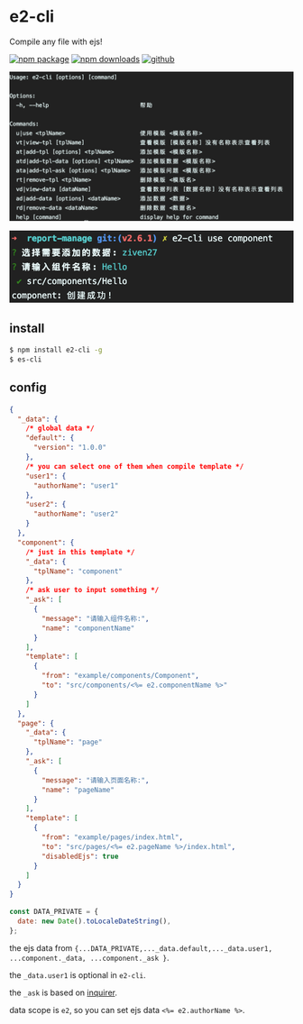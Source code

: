 # e2-cli

Compile any file with ejs!

[![npm package][npm-badge]][npm-url]
[![npm downloads][npm-downloads]][npm-url]
[![github][git-badge]][git-url]

[npm-badge]: https://img.shields.io/npm/v/e2-cli.svg
[npm-url]: https://www.npmjs.org/package/e2-cli
[npm-downloads]: https://img.shields.io/npm/dw/e2-cli
[git-url]: https://github.com/ziven27/e2-cli
[git-badge]: https://img.shields.io/github/stars/ziven27/e2-cli.svg?style=social

![img](./src/example.png)

![img](./src/use.png)

## install

```bash
$ npm install e2-cli -g
$ es-cli
```

## config

```JSON
{
  "_data": {
    /* global data */
    "default": {
      "version": "1.0.0"
    },
    /* you can select one of them when compile template */
    "user1": {
      "authorName": "user1"
    },
    "user2": {
      "authorName": "user2"
    }
  },
  "component": {
    /* just in this template */
    "_data": {
      "tplName": "component"
    },
    /* ask user to input something */
    "_ask": [
      {
        "message": "请输入组件名称:",
        "name": "componentName"
      }
    ],
    "template": [
      {
        "from": "example/components/Component",
        "to": "src/components/<%= e2.componentName %>"
      }
    ]
  },
  "page": {
    "_data": {
      "tplName": "page"
    },
    "_ask": [
      {
        "message": "请输入页面名称:",
        "name": "pageName"
      }
    ],
    "template": [
      {
        "from": "example/pages/index.html",
        "to": "src/pages/<%= e2.pageName %>/index.html",
        "disabledEjs": true
      }
    ]
  }
}
```

```js
const DATA_PRIVATE = {
  date: new Date().toLocaleDateString(),
};
```

the ejs data from `{...DATA_PRIVATE,..._data.default,..._data.user1, ...component._data, ...component._ask }`.

the `_data.user1` is optional in `e2-cli`.

the `_ask` is based on [inquirer](https://www.npmjs.com/package/inquirer).

data scope is `e2`, so you can set ejs data `<%= e2.authorName %>`.
